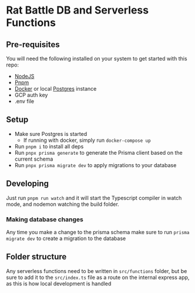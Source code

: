 # Rat Battle DB and Serverless Functions

## Pre-requisites

You will need the following installed on your system to get started with this repo:

- [NodeJS](https://nodejs.org/en/)
- [Pnpm](https://pnpm.io/)
- [Docker](docker.com) or local [Postgres](postgresql.org) instance
- GCP auth key
- .env file

## Setup

- Make sure Postgres is started
  - If running with docker, simply run `docker-compose up`
- Run `pnpm i` to install all deps
- Run `pnpx prisma generate` to generate the Prisma client based on the current schema
- Run `pnpx prisma migrate dev` to apply migrations to your database

## Developing

Just run `pnpm run watch` and it will start the Typescript compiler in watch mode, and nodemon watching the build folder.

### Making database changes

Any time you make a change to the prisma schema make sure to run `prisma migrate dev` to create a migration to the database

## Folder structure

Any serverless functions need to be written in `src/functions` folder, but be sure to add it to the `src/index.ts` file as a route on the internal express app, as this is how local development is handled

